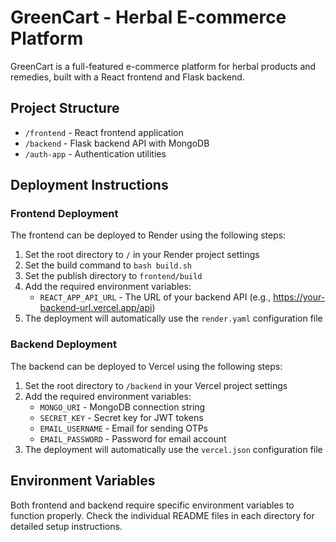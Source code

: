 # GreenCart - Herbal E-commerce Platform

GreenCart is a full-featured e-commerce platform for herbal products and remedies, built with a React frontend and Flask backend.

## Project Structure

- `/frontend` - React frontend application
- `/backend` - Flask backend API with MongoDB
- `/auth-app` - Authentication utilities

## Deployment Instructions

### Frontend Deployment

The frontend can be deployed to Render using the following steps:

1. Set the root directory to `/` in your Render project settings
2. Set the build command to `bash build.sh`
3. Set the publish directory to `frontend/build`
4. Add the required environment variables:
   - `REACT_APP_API_URL` - The URL of your backend API (e.g., https://your-backend-url.vercel.app/api)
5. The deployment will automatically use the `render.yaml` configuration file

### Backend Deployment

The backend can be deployed to Vercel using the following steps:

1. Set the root directory to `/backend` in your Vercel project settings
2. Add the required environment variables:
   - `MONGO_URI` - MongoDB connection string
   - `SECRET_KEY` - Secret key for JWT tokens
   - `EMAIL_USERNAME` - Email for sending OTPs
   - `EMAIL_PASSWORD` - Password for email account
3. The deployment will automatically use the `vercel.json` configuration file

## Environment Variables

Both frontend and backend require specific environment variables to function properly. Check the individual README files in each directory for detailed setup instructions.